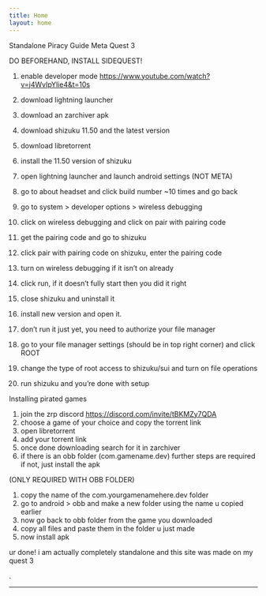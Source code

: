 ```yaml
---
title: Home
layout: home
---
```

Standalone Piracy Guide Meta Quest 3

DO BEFOREHAND, INSTALL SIDEQUEST!

1. enable developer mode https://www.youtube.com/watch?v=j4WvIpYlie4&t=10s
2. download lightning launcher
3. download an zarchiver apk
4. download shizuku 11.50 and the latest version
5. download libretorrent

6. install the 11.50 version of shizuku
7. open lightning launcher and launch android settings (NOT META)
8. go to about headset and click build number ~10 times and go back
9. go to system > developer options > wireless debugging
10. click on wireless debugging and click on pair with pairing code
11. get the pairing code and go to shizuku
12. click pair with pairing code on shizuku, enter the pairing code
13. turn on wireless debugging if it isn’t on already
14. click run, if it doesn’t fully start then you did it right
15. close shizuku and uninstall it
16. install new version and open it.
17. don’t run it just yet, you need to authorize your file manager
18. go to your file manager settings (should be in top right corner) and click ROOT
19. change the type of root access to shizuku/sui and turn on file operations
20. run shizuku and you’re done with setup

Installing pirated games

1. join the zrp discord https://discord.com/invite/tBKMZy7QDA
2. choose a game of your choice and copy the torrent link
3. open libretorrent
4. add your torrent link
5. once done downloading search for it in zarchiver
6. if there is an obb folder (com.gamename.dev) further steps are required if not, just install the apk

 (ONLY REQUIRED WITH OBB FOLDER) 
1. copy the name of the com.yourgamenamehere.dev folder
2. go to android > obb and make a new folder using the name u copied earlier
3. now go back to obb folder from the game you downloaded
4. copy all files  and paste them in the folder u just made
5. now install apk

ur done!
i am actually completely standalone and this site was made on my quest 3

   

.

----

[^1]: [It can take up to 10 minutes for changes to your site to publish after you push the changes to GitHub](https://docs.github.com/en/pages/setting-up-a-github-pages-site-with-jekyll/creating-a-github-pages-site-with-jekyll#creating-your-site).

[Just the Docs]: https://just-the-docs.github.io/just-the-docs/
[GitHub Pages]: https://docs.github.com/en/pages
[README]: https://github.com/just-the-docs/just-the-docs-template/blob/main/README.md
[Jekyll]: https://jekyllrb.com
[GitHub Pages / Actions workflow]: https://github.blog/changelog/2022-07-27-github-pages-custom-github-actions-workflows-beta/
[use this template]: https://github.com/just-the-docs/just-the-docs-template/generate




